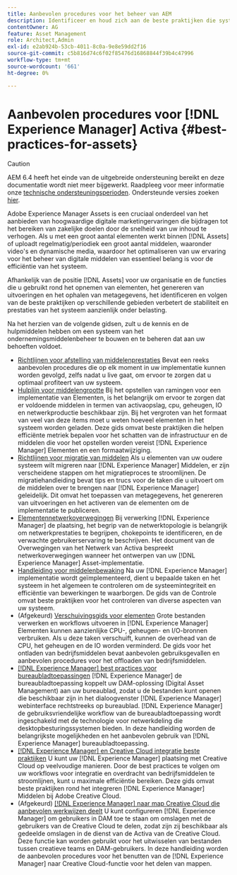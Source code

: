 ```yaml
---
title: Aanbevolen procedures voor het beheer van AEM
description: Identificeer en houd zich aan de beste praktijken die systeemstabiliteit en prestaties onder lading verbeteren, afhankelijk van [!DNL Experience Manager] De plaatsing van activa en eigenschappen die worden gebruikt om activa in te voeren en te verwerken.
contentOwner: AG
feature: Asset Management
role: Architect,Admin
exl-id: e2ab924b-53cb-4011-8c0a-9e8e59dd2f16
source-git-commit: c5b816d74c6f02f85476d16868844f39b4c47996
workflow-type: tm+mt
source-wordcount: '661'
ht-degree: 0%

---
```


# Aanbevolen procedures voor [!DNL Experience Manager] Activa {#best-practices-for-assets}

>[!CAUTION]
>
>AEM 6.4 heeft het einde van de uitgebreide ondersteuning bereikt en deze documentatie wordt niet meer bijgewerkt. Raadpleeg voor meer informatie onze [technische ondersteuningsperioden](https://helpx.adobe.com/support/programs/eol-matrix.html). Ondersteunde versies zoeken [hier](https://experienceleague.adobe.com/docs/).

Adobe Experience Manager Assets is een cruciaal onderdeel van het aanbieden van hoogwaardige digitale marketingervaringen die bijdragen tot het bereiken van zakelijke doelen door de snelheid van uw inhoud te verhogen. Als u met een groot aantal elementen werkt binnen [!DNL Assets] of uploadt regelmatig/periodiek een groot aantal middelen, waaronder video&#39;s en dynamische media, waardoor het optimaliseren van uw ervaring voor het beheer van digitale middelen van essentieel belang is voor de efficiëntie van het systeem.

Afhankelijk van de positie [!DNL Assets] voor uw organisatie en de functies die u gebruikt rond het opnemen van elementen, het genereren van uitvoeringen en het ophalen van metagegevens, het identificeren en volgen van de beste praktijken op verschillende gebieden verbetert de stabiliteit en prestaties van het systeem aanzienlijk onder belasting.

Na het herzien van de volgende gidsen, zult u de kennis en de hulpmiddelen hebben om een systeem van het ondernemingsmiddelenbeheer te bouwen en te beheren dat aan uw behoeften voldoet.

* [Richtlijnen voor afstelling van middelenprestaties](performance-tuning-guidelines.md)
Bevat een reeks aanbevolen procedures die op elk moment in uw implementatie kunnen worden gevolgd, zelfs nadat u live gaat, om ervoor te zorgen dat u optimaal profiteert van uw systeem.
* [Hulplijn voor middelengrootte](assets-sizing-guide.md)
Bij het opstellen van ramingen voor een implementatie van Elementen, is het belangrijk om ervoor te zorgen dat er voldoende middelen in termen van activaopslag, cpu, geheugen, IO en netwerkproductie beschikbaar zijn. Bij het vergroten van het formaat van veel van deze items moet u weten hoeveel elementen in het systeem worden geladen. Deze gids omvat beste praktijken die helpen efficiënte metriek bepalen voor het schatten van de infrastructuur en de middelen die voor het opstellen worden vereist [!DNL Experience Manager] Elementen en een formaatwijziging.
* [Richtlijnen voor migratie van middelen](assets-migration-guide.md)
Als u elementen van uw oudere systeem wilt migreren naar [!DNL Experience Manager] Middelen, er zijn verscheidene stappen om het migratieproces te stroomlijnen. De migratiehandleiding bevat tips en trucs voor de taken die u uitvoert om de middelen over te brengen naar [!DNL Experience Manager] geleidelijk. Dit omvat het toepassen van metagegevens, het genereren van uitvoeringen en het activeren van de elementen om de implementatie te publiceren.
* [Elementennetwerkoverwegingen](assets-network-considerations.md)
Bij verwerking [!DNL Experience Manager] de plaatsing, het begrip van de netwerktopologie is belangrijk om netwerkprestaties te begrijpen, chokepoints te identificeren, en de verwachte gebruikerservaring te beschrijven. Het document van de Overwegingen van het Netwerk van Activa bespreekt netwerkoverwegingen wanneer het ontwerpen van uw [!DNL Experience Manager] Asset-implementatie.
* [Handleiding voor middelenbewaking](assets-monitoring-best-practices.md)
Na uw [!DNL Experience Manager] implementatie wordt geïmplementeerd, dient u bepaalde taken en het systeem in het algemeen te controleren om de systeemintegriteit en efficiëntie van bewerkingen te waarborgen. De gids van de Controle omvat beste praktijken voor het controleren van diverse aspecten van uw systeem.
* (Afgekeurd) [Verschuivingsgids voor elementen](assets-offloading-best-practices.md)
Grote bestanden verwerken en workflows uitvoeren in [!DNL Experience Manager] Elementen kunnen aanzienlijke CPU-, geheugen- en I/O-bronnen verbruiken. Als u deze taken verschuift, kunnen de overhead van de CPU, het geheugen en de IO worden verminderd. De gids voor het ontladen van bedrijfsmiddelen bevat aanbevolen gebruiksgevallen en aanbevolen procedures voor het offloaden van bedrijfsmiddelen.
* [[!DNL Experience Manager] best practices voor bureaubladtoepassingen](https://helpx.adobe.com/experience-manager/desktop-app/aem-desktop-app-best-practices.html)
   [!DNL Experience Manager] de bureaubladtoepassing koppelt uw DAM-oplossing (Digital Asset Management) aan uw bureaublad, zodat u de bestanden kunt openen die beschikbaar zijn in het dialoogvenster [!DNL Experience Manager] webinterface rechtstreeks op bureaublad. [!DNL Experience Manager] de gebruiksvriendelijke workflow van de bureaubladtoepassing wordt ingeschakeld met de technologie voor netwerkdeling die desktopbesturingssystemen bieden. In deze handleiding worden de belangrijkste mogelijkheden en het aanbevolen gebruik van [!DNL Experience Manager] bureaubladtoepassing.
* [[!DNL Experience Manager] en Creative Cloud integratie beste praktijken](aem-cc-integration-best-practices.md)
U kunt uw [!DNL Experience Manager] plaatsing met Creative Cloud op veelvoudige manieren. Door de best practices te volgen om uw workflows voor integratie en overdracht van bedrijfsmiddelen te stroomlijnen, kunt u maximale efficiëntie bereiken. Deze gids omvat beste praktijken rond het integreren [!DNL Experience Manager] Middelen bij Adobe Creative Cloud.
* (Afgekeurd) [[!DNL Experience Manager] naar map Creative Cloud die aanbevolen werkwijzen deelt](aem-cc-folder-sharing-best-practices.md)
U kunt configureren [!DNL Experience Manager] om gebruikers in DAM toe te staan om omslagen met de gebruikers van de Creative Cloud te delen, zodat zijn zij beschikbaar als gedeelde omslagen in de dienst van de Activa van de Creative Cloud. Deze functie kan worden gebruikt voor het uitwisselen van bestanden tussen creatieve teams en DAM-gebruikers. In deze handleiding worden de aanbevolen procedures voor het benutten van de [!DNL Experience Manager] naar Creative Cloud-functie voor het delen van mappen.
